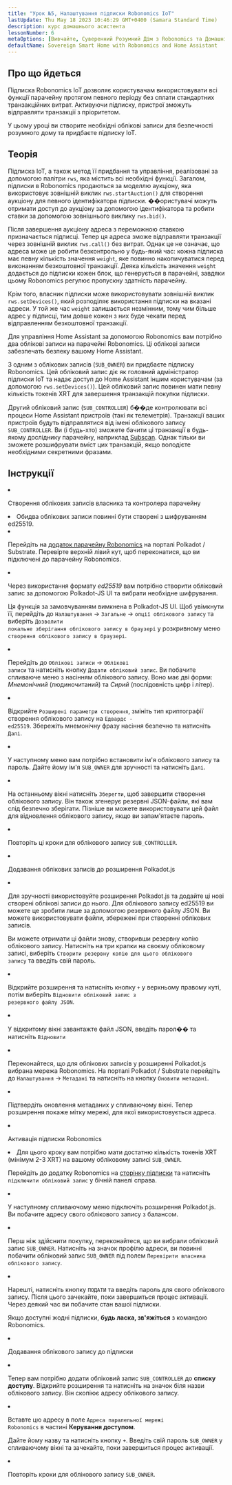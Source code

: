 ```yaml
---
title: "Урок №5, Налаштування підписки Robonomics IoT"
lastUpdate: Thu May 18 2023 10:46:29 GMT+0400 (Samara Standard Time)
description: курс домашнього асистента
lessonNumber: 6
metaOptions: [Вивчайте, Суверенний Розумний Дім з Robonomics та Домашнім Асистентом]
defaultName: Sovereign Smart Home with Robonomics and Home Assistant
---
```



## Про що йдеться

Підписка Robonomics IoT дозволяє користувачам використовувати всі функції парачейну протягом певного періоду без сплати стандартних транзакційних витрат. Активуючи підписку, пристрої зможуть відправляти транзакції з пріоритетом.

У цьому уроці ви створите необхідні облікові записи для безпечності розумного дому та придбаєте підписку IoT.

## Теорія

Підписка IoT, а також метод її придбання та управління, реалізовані за допомогою палітри <code>rws</code>, яка містить всі необхідні функції. Загалом, підписки в Robonomics продаються за моделлю аукціону, яка використовує зовнішній виклик <code>rws.startAuction()</code> для створення аукціону для певного ідентифікатора підписки. ��ористувачі можуть отримати доступ до аукціону за допомогою ідентифікатора та робити ставки за допомогою зовнішнього виклику <code>rws.bid()</code>.

Після завершення аукціону адреса з переможною ставкою призначається підписці. Тепер ця адреса зможе відправляти транзакції через зовнішній виклик <code>rws.call()</code> без витрат. Однак це не означає, що адреса може це робити безконтрольно у будь-який час: кожна підписка має певну кількість значення <code>weight</code>, яке повинно накопичуватися перед виконанням безкоштовної транзакції. Деяка кількість значення <code>weight</code> додається до підписки кожен блок, що генерується в парачейні, завдяки цьому Robonomics регулює пропускну здатність парачейну.

Крім того, власник підписки може використовувати зовнішній виклик <code>rws.setDevices()</code>, який розподіляє використання підписки на вказані адреси. У той же час <code>weight</code> залишається незмінним, тому чим більше адрес у підписці, тим довше кожен з них буде чекати перед відправленням безкоштовної транзакції.

Для управління Home Assistant за допомогою Robonomics вам потрібно два облікові записи на парачейні Robonomics. Ці облікові записи забезпечать безпеку вашому Home Assistant.

З одним з облікових записів (<code>SUB_OWNER</code>) ви придбаєте підписку Robonomics. Цей обліковий запис діє як головний адміністратор підписки IoT та надає доступ до Home Assistant іншим користувачам (за допомогою <code>rws.setDevices()</code>). Цей обліковий запис повинен мати певну кількість токенів XRT для завершення транзакцій покупки підписки.

Другий обліковий запис (<code>SUB_CONTROLLER</code>) б��де контролювати всі процеси Home Assistant пристроїв (такі як телеметрія). Транзакції ваших пристроїв будуть відправлятися від імені облікового запису <code>SUB_CONTROLLER</code>. Ви (і будь-хто) зможете бачити ці транзакції в будь-якому досліднику парачейну, наприклад [Subscan](https://robonomics.subscan.io/). Однак тільки ви зможете розшифрувати вміст цих транзакцій, якщо володієте необхідними секретними фразами.

## Інструкції

<List type="numbers">

<li>

Створення облікових записів власника та контролера парачейну

<List>

<li>

<robo-academy-note type="warning" title="WARNING">
Обидва облікових записи повинні бути створені з шифруванням ed25519.
</robo-academy-note>

</li>

<li>

Перейдіть на [додаток парачейну Robonomics](https://polkadot.js.org/apps/?rpc=wss%3A%2F%2Fkusama.rpc.robonomics.network%2F#/) на порталі Polkadot / Substrate. Перевірте верхній лівий кут, щоб переконатися, що ви підключені до парачейну Robonomics.

</li>

<li>

Через використання формату *ed25519* вам потрібно створити обліковий запис за допомогою Polkadot-JS UI та вибрати необхідне шифрування. 

Ця функція за замовчуванням вимкнена в Polkadot-JS UI. Щоб увімкнути її, перейдіть до <code>Налаштування</code> -> <code>Загальне</code> -> <code>опції облікового запису</code> та виберіть <code>Дозволити локальне зберігання облікового запису в браузері</code> у розкривному меню <code>створення облікового запису в браузері</code>.
 
</li>

<li>

Перейдіть до <code>Облікові записи</code> -> <code>Облікові записи</code> та натисніть кнопку <code>Додати обліковий запис</code>. Ви побачите спливаюче меню з насінням облікового запису. Воно має дві форми: *Мнемонічний* (людиночитаний) та *Сирий* (послідовність цифр і літер).

<LessonVideo  :videos="[{src: 'https://crustipfs.info/ipfs/QmQiJYPYajUJXENX2PzSJMSKGSshyWyPNqugSYxP5eCNvm', type:'mp4'}]" />

</li>

<li>

Відкрийте <code>Розширені параметри створення</code>, змініть тип криптографії створення облікового запису на <code>Едвардс - ed25519</code>. Збережіть мнемонічну фразу насіння безпечно та натисніть <code>Далі</code>.

</li>

<li>

У наступному меню вам потрібно встановити ім'я облікового запису та пароль. Дайте йому ім'я <code>SUB_OWNER</code> для зручності та натисніть <code>Далі</code>.

</li>

<li>

На останньому вікні натисніть <code>Зберегти</code>, щоб завершити створення облікового запису. Він також згенерує резервні JSON-файли, які вам слід безпечно зберігати. Пізніше ви можете використовувати цей файл для відновлення облікового запису, якщо ви запам'ятаєте пароль.

</li>

<li>

Повторіть ці кроки для облікового запису <code>SUB_CONTROLLER</code>.

</li>
</List>
</li>

<li>

Додавання облікових записів до розширення Polkadot.js

<List type="numbers">

<li>

Для зручності використовуйте розширення Polkadot.js та додайте ці нові створені облікові записи до нього. Для облікового запису ed25519 ви можете це зробити лише за допомогою резервного файлу JSON. Ви можете використовувати файли, збережені при створенні облікових записів.

Ви можете отримати ці файли знову, створивши резервну копію облікового запису. Натисніть на три крапки на своєму обліковому записі, виберіть <code>Створити резервну копію для цього облікового запису</code> та введіть свій пароль.

<LessonVideo  :videos="[{src: 'https://crustipfs.info/ipfs/QmRd7gztUjWkLF4W2XuJwy5aXBwzNV2aPCU6CQQLvUpSNj', type:'mp4'}]" />

</li>

<li>

Відкрийте розширення та натисніть кнопку <code>+</code> у верхньому правому куті, потім виберіть <code>Відновити обліковий запис з резервного файлу JSON</code>.

</li>

<li>

У відкритому вікні завантажте файл JSON, введіть парол�� та натисніть <code>Відновити</code>

</li>

<li>

Переконайтеся, що для облікових записів у розширенні Polkadot.js вибрана мережа Robonomics. На порталі Polkadot / Substrate перейдіть до <code>Налаштування</code> -> <code>Метадані</code> та натисніть на кнопку <code>Оновити метадані</code>. 

<LessonVideo  :videos="[{src: 'https://crustipfs.info/ipfs/QmT5sTNP9t8gpbD4RJJw6ETwG4wiziiChAh2uHHBk9Zsyd', type:'mp4'}]" />

</li>

<li>

Підтвердіть оновлення метаданих у спливаючому вікні. Тепер розширення покаже мітку мережі, для якої використовується адреса.

</li>

</List>
</li>

<li>

Активація підписки Robonomics

<List >

<li>

<robo-academy-note type="okay">
Для цього кроку вам потрібно мати достатню кількість токенів XRT (мінімум 2-3 XRT) на вашому обліковому записі <code>SUB_OWNER</code>.
</robo-academy-note>

Перейдіть до додатку Robonomics на [сторінку підписки](https://dapp.robonomics.network/#/subscription) та натисніть <code>підключити обліковий запис</code> у бічній панелі справа.

<LessonVideo  :videos="[{src: 'https://crustipfs.info/ipfs/QmXrFCajmJgkRDSbshGD3QehjnoyS6jafEPSjHdYkoBHum', type:'mp4'}]" />

</li>

<li>

У наступному спливаючому меню підключіть розширення Polkadot.js. Ви побачите адресу свого облікового запису з балансом.

</li>

<li>

Перш ніж здійснити покупку, переконайтеся, що ви вибрали обліковий запис <code>SUB_OWNER</code>. Натисніть на значок профілю адреси, ви повинні побачити обліковий запис <code>SUB_OWNER</code> під полем <code>Перевірити власника облікового запису</code>.

</li>

<li>

Нарешті, натисніть кнопку <code>ПОДАТИ</code> та введіть пароль для свого облікового запису. Після цього зачекайте, поки завершиться процес активації. Через деякий час ви побачите стан вашої підписки.

Якщо доступні жодні підписки, **будь ласка, зв'яжіться** з командою Robonomics.

</li>
</List>
</li>

<li>

Додавання облікового запису до підписки

<List type="numbers">

<li>

Тепер вам потрібно додати обліковий запис <code>SUB_CONTROLLER</code> до **списку доступу**. Відкрийте розширення та натисніть на значок біля назви облікового запису. Він скопіює адресу облікового запису.

<LessonVideo  :videos="[{src: 'https://crustipfs.info/ipfs/QmV1gkwtcXsWv54ov9tuXfcHg7nqs1foM8cRwts4sqnqtX', type:'mp4'}]" />

</li>

<li>

Вставте цю адресу в поле <code>Адреса паралельної мережі Robonomics</code> в частині **Керування доступом**.

Дайте йому назву та натисніть кнопку <code>+</code>. Введіть свій пароль <code>SUB_OWNER</code> у спливаючому вікні та зачекайте, поки завершиться процес активації.

</li>

<li>

Повторіть кроки для облікового запису <code>SUB_OWNER</code>.
</li>
</List>
</li>
</List>